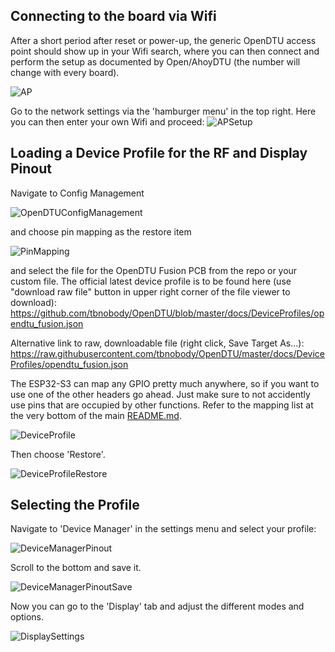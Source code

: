 ## Connecting to the board via Wifi
After a short period after reset or power-up, the generic OpenDTU access point should show up in your Wifi search,
where you can then connect and perform the setup as documented by Open/AhoyDTU (the number will change with every board).

![AP](pics/AP.png)

Go to the network settings via the 'hamburger menu' in the top right.
Here you can then enter your own Wifi and proceed:
![APSetup](pics/APSetup.png)

## Loading a Device Profile for the RF and Display Pinout

Navigate to Config Management

![OpenDTUConfigManagement](pics/OpenDTUConfigManagement.png)

and choose pin mapping as the restore item

![PinMapping](pics/PinMapping.png)

and select the file for the OpenDTU Fusion PCB from the repo or your custom file.
The official latest device profile is to be found here (use "download raw file" button in upper right corner of the file viewer to download): <https://github.com/tbnobody/OpenDTU/blob/master/docs/DeviceProfiles/opendtu_fusion.json>

Alternative link to raw, downloadable file (right click, Save Target As...): <https://raw.githubusercontent.com/tbnobody/OpenDTU/master/docs/DeviceProfiles/opendtu_fusion.json>

The ESP32-S3 can map any GPIO pretty much anywhere, so if you want to use one of the other headers go ahead. Just make sure to not accidently use pins that are occupied by other functions. Refer to the mapping list at the very bottom of the main [README.md](README.md).

![DeviceProfile](pics/DeviceProfile.png)

Then choose 'Restore'.

![DeviceProfileRestore](pics/DeviceProfileRestore.png)

## Selecting the Profile

Navigate to 'Device Manager' in the settings menu and select your profile:

![DeviceManagerPinout](pics/DeviceManagerPinout.png)

Scroll to the bottom and save it.

![DeviceManagerPinoutSave](pics/DeviceManagerPinoutSave.png)

Now you can go to the 'Display' tab and adjust the different modes and options.

![DisplaySettings](pics/DisplaySettings.png)
